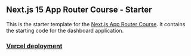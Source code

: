## Next.js 15 App Router Course - Starter

This is the starter template for the [Next.js App Router Course](https://nextjs.org/learn). It contains the starting code for the dashboard application.

### [Vercel deployment](https://nextjs-dash-taupe.vercel.app/)
